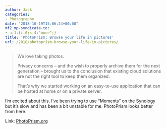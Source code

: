 ```yaml
---
author: Jack
categories:
- Photography
date: "2018-10-19T15:06:24+00:00"
mf2_mp-syndicate-to:
- a:1:{i:0;s:4:"none";}
title: 'PhotoPrism: Browse your life in pictures'
url: /2018/photoprism-browse-your-life-in-pictures/
---
```

> We love taking photos.
> 
> Privacy concerns &#8211; and the wish to properly archive them for the next generation &#8211; brought us to the conclusion that existing cloud solutions are not the right tool to keep them organized.
> 
> That&#8217;s why we started working on an easy-to-use application that can be hosted at home or on a private server.

I&#8217;m excited about this. I&#8217;ve been trying to use &#8220;Moments&#8221; on the Synology but it&#8217;s slow and has been a bit unstable for me. PhotoPrism looks better from here.

Link: [PhotoPrism.org][1]

 [1]: https://photoprism.org/
